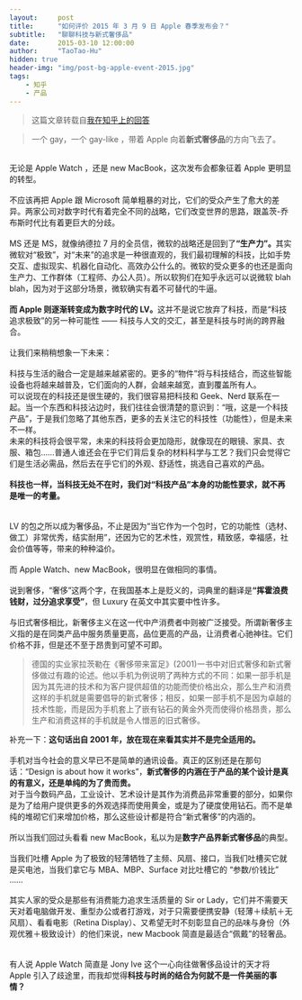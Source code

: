 ```yaml
---
layout:     post
title:      "如何评价 2015 年 3 月 9 日 Apple 春季发布会？"
subtitle:   "聊聊科技与新式奢侈品"
date:       2015-03-10 12:00:00
author:     "TaoTao-Hu"
hidden: true
header-img: "img/post-bg-apple-event-2015.jpg"
tags:
    - 知乎
    - 产品
---
```


> 这篇文章转载自[我在知乎上的回答](http://www.zhihu.com/question/28617408/answer/41626694)


<div>
    <blockquote>一个 gay，一个 gay-like ，带着 Apple 向着<b>新式奢侈品</b>的方向飞去了。</blockquote>
    <br>无论是 Apple Watch ，还是 new MacBook，这次发布会都象征着 Apple 更明显的转型。
    <br>
    <br>不应该再把 Apple 跟 Microsoft 简单粗暴的对比，它们的受众产生了愈大的差异。两家公司对数字时代有着完全不同的战略，它们改变世界的思路，跟盖茨-乔布斯时代比有着更巨大的分歧。
    <br>
    <br>MS 还是 MS，就像纳德拉 7 月的全员信，微软的战略还是回到了<b>“生产力”。</b>其实微软对“极致”，对“未来”的追求是一种很直观的，我们最初理解的科技，比如手势交互、虚拟现实、机器化自动化、高效办公什么的。微软的受众更多的也还是面向生产力、工作群体（工程师、办公人员）。所以软狗们在知乎永远可以说微软 blah blah，因为对于这部分场景，微软确实有着不可替代的牛逼。
    <br>
    <br><b>而 Apple 则逐渐转变成为数字时代的 LV。</b>这并不是说它放弃了科技，而是“科技追求极致”的另一种可能性 —— 科技与人文的交汇，甚至是科技与时尚的跨界融合。
    <br>
    <br>让我们来稍稍想象一下未来：
    <br>
    <br>科技与生活的融合一定是越来越紧密的。更多的“物件”将与科技结合，而这些智能设备也将越来越普及，它们面向的人群，会越来越宽，直到覆盖所有人。
    <br>可以说现在的科技还是很生硬的，我们很容易把科技和 Geek、Nerd 联系在一起。当一个东西和科技沾边时，我们往往会很清楚的意识到：“哦，这是一个科技产品”，于是我们忽略了其他东西，更多的去关注它的科技性（功能性），但是未来不一样。
    <br>未来的科技将会很平常，未来的科技将会更加隐形，就像现在的眼镜、家具、衣服、箱包……普通人谁还会在乎它们背后复杂的材料科学与工艺？我们只会觉得它们是生活必需品，然后去在乎它们的外观、舒适性，挑选自己喜欢的产品。
    <br>
    <br><b>科技也一样，当科技无处不在时，我们对“科技产品”本身的功能性要求，就不再是唯一的考量。</b>
    <br>
    <br>
    <br>LV 的包之所以成为奢侈品，不止是因为“当它作为一个包时，它的功能性（选材、做工）非常优秀，结实耐用”，还因为它的艺术性，观赏性，精致感，幸福感，社会价值等等，带来的种种溢价。
    <br>
    <br>而 Apple Watch、new MacBook，很明显在做相同的事情。
    <br>
    <br>说到奢侈，“奢侈”这两个字，在我国基本上是贬义的，词典里的翻译是<b>“挥霍浪费钱财，过分追求享受”</b>，但 Luxury 在英文中其实要中性许多。
    <br>
    <br>与旧式奢侈相比，新奢侈主义在这一代中产消费者中则被广泛接受。所谓新奢侈主义指的是在同类产品中服务质量更高，品位更高的产品，让消费者心驰神往。它们价格不菲，但是还不至于昂贵到可望不可即。
    <br>
    <blockquote>德国的实业家拉茨勒在《奢侈带来富足》(2001)一书中对旧式奢侈和新式奢侈做过有趣的论述。他以手机为例说明了两种方式的不同：如果一部手机是因为其先进的技术和为客户提供超值的功能而使价格出众，那么生产和消费这样的手机就是需要倡导的新式奢侈；相反，如果一部手机不是因为卓越的技术性能，而是因为手机套上了嵌有钻石的黄金外壳而使得价格昂贵，那么生产和消费这样的手机就是令人憎恶的旧式奢侈。
        <br>
    </blockquote>补充一下：<b>这句话出自 2001 年，放在现在来看其实并不是完全适用的。</b>
    <br>
    <br>手机对当今社会的意义早已不是简单的通讯设备。真正的区别还是在那句话：“Design is about how it works”，<b>新式奢侈的内涵在于产品的某个设计是真的有意义，还是单纯的为了贵而贵。</b>
    <br>对于当今数码产品，工业设计、艺术设计是其作为消费品非常重要的部分，如果你是为了给用户提供更多的外观选择而使用黄金，或是为了硬度使用钻石。而不是单纯的堆砌它们来增加价格，那么这些设计都是符合“新式奢侈”的内涵的。
    <br>
    <br>所以当我们回过头看看 new MacBook，私以为是<b>数字产品界新式奢侈品</b>的典型。
    <br>
    <br>当我们吐槽 Apple 为了极致的轻薄牺牲了主频、风扇、接口，当我们吐槽买它就是买电池，当我们拿它与 MBA、MBP、Surface 对比吐槽它的 “参数/价钱比” ……
    <br>
    <br>其实人家的受众是那些有消费能力追求生活质量的 Sir or Lady，它们并不需要天天对着电脑做开发、重型办公或者打游戏，对于只需要便携安静（轻薄＋续航＋无风扇）、看看电影（Retina Display）、又希望无时不刻彰显自己的品味与身份（外观优雅＋极致设计）的他们来说，new Macbook 简直是最适合“佩戴”的轻奢品。
    <br>
    <br>
    <br>有人说 Apple Watch 简直是 Jony Ive 这个一心向往做奢侈品设计的天才将 Apple 引入了歧途里，而我却觉得<b>科技与时尚的结合为何就不是一件美丽的事情？</b>
</div>
